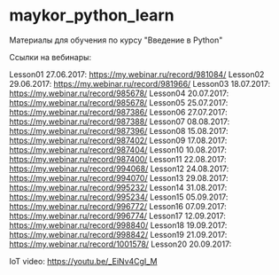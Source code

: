 # maykor_python_learn
Материалы для обучения по курсу "Введение в Python"


Ссылки на вебинары: 

Lesson01 27.06.2017: https://my.webinar.ru/record/981084/ 
Lesson02 29.06.2017: https://my.webinar.ru/record/981966/
Lesson03 18.07.2017: https://my.webinar.ru/record/985678/
Lesson04 20.07.2017: https://my.webinar.ru/record/985678/ 
Lesson05 25.07.2017: https://my.webinar.ru/record/987386/
Lesson06 27.07.2017: https://my.webinar.ru/record/987388/
Lesson07 08.08.2017: https://my.webinar.ru/record/987396/
Lesson08 15.08.2017: https://my.webinar.ru/record/987402/
Lesson09 17.08.2017: https://my.webinar.ru/record/987404/ 
Lesson10 10.08.2017: https://my.webinar.ru/record/987400/
Lesson11 22.08.2017: https://my.webinar.ru/record/994068/
Lesson12 24.08.2017: https://my.webinar.ru/record/994070/
Lesson13 29.08.2017: https://my.webinar.ru/record/995232/ 
Lesson14 31.08.2017: https://my.webinar.ru/record/995234/ 
Lesson15 05.09.2017: https://my.webinar.ru/record/996772/
Lesson16 07.09.2017: https://my.webinar.ru/record/996774/ 
Lesson17 12.09.2017: https://my.webinar.ru/record/998840/
Lesson18 19.09.2017: https://my.webinar.ru/record/998842/ 
Lesson19 21.09.2017: https://my.webinar.ru/record/1001578/ 
Lesson20 20.09.2017: 

IoT video: https://youtu.be/_EiNv4CgI_M